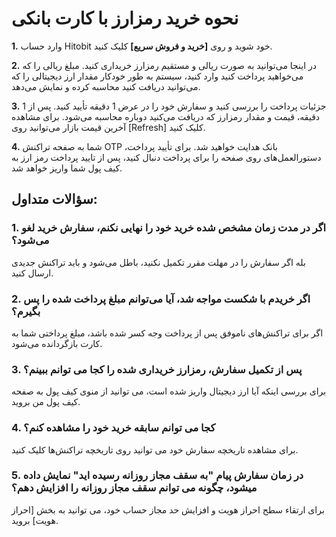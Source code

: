 # نحوه خرید رمزارز با کارت بانکی

**1.**	وارد حساب Hitobit خود شوید و روی **[خرید و فروش سریع]** کلیک کنید.

**2.**	در اینجا می‌توانید به صورت ریالی و مستقیم رمزارز خریداری کنید. مبلغ ریالی را که می‌خواهید پرداخت کنید وارد کنید، سیستم به طور خودکار مقدار ارز دیجیتالی را که می‌توانید دریافت کنید محاسبه کرده و نمایش می‌دهد.

**3.**	جزئیات پرداخت را بررسی کنید و سفارش خود را در عرض 1 دقیقه تأیید کنید. پس از 1 دقیقه، قیمت و مقدار رمزارز که دریافت می‌کنید دوباره محاسبه می‌شود. برای مشاهده آخرین قیمت بازار می‌توانید روی [Refresh] کلیک کنید.

**4.**	شما به صفحه تراکنش OTP بانک هدایت خواهید شد. برای تأیید پرداخت، دستورالعمل‌های روی صفحه را برای پرداخت دنبال کنید، پس از تایید پرداخت رمز ارز به کیف پول شما واریز خواهد شد.

## سؤالات متداول:

### 1.	اگر در مدت زمان مشخص شده خرید خود را نهایی نکنم، سفارش خرید لغو می‌شود؟

بله اگر سفارش را در مهلت مقرر تکمیل نکنید، باطل می‌شود و باید تراکنش جدیدی ارسال کنید.

### 2.	اگر خریدم با شکست مواجه شد، آیا می‌توانم مبلغ پرداخت شده را پس بگیرم؟

اگر برای تراکنش‌های ناموفق پس از پرداخت وجه کسر شده باشد، مبلغ پرداختی شما به کارت بازگردانده می‌شود.

### 3.	پس از تکمیل سفارش، رمزارز خریداری شده را کجا می توانم ببینم؟

برای بررسی اینکه آیا ارز دیجیتال واریز شده است، می توانید از منوی کیف پول به صفحه کیف پول من بروید.

### 4.	کجا می توانم سابقه خرید خود را مشاهده کنم؟

برای مشاهده تاریخچه سفارش خود می توانید روی تاریخچه تراکنش‌ها کلیک کنید.

### 5.	در زمان سفارش پیام "به سقف مجاز روزانه رسیده اید" نمایش داده میشود، چگونه می توانم سقف مجاز روزانه را افزایش دهم؟

برای ارتقاء سطح احراز هویت  و افزایش حد مجاز حساب خود، می توانید به بخش [احراز هویت] بروید.


